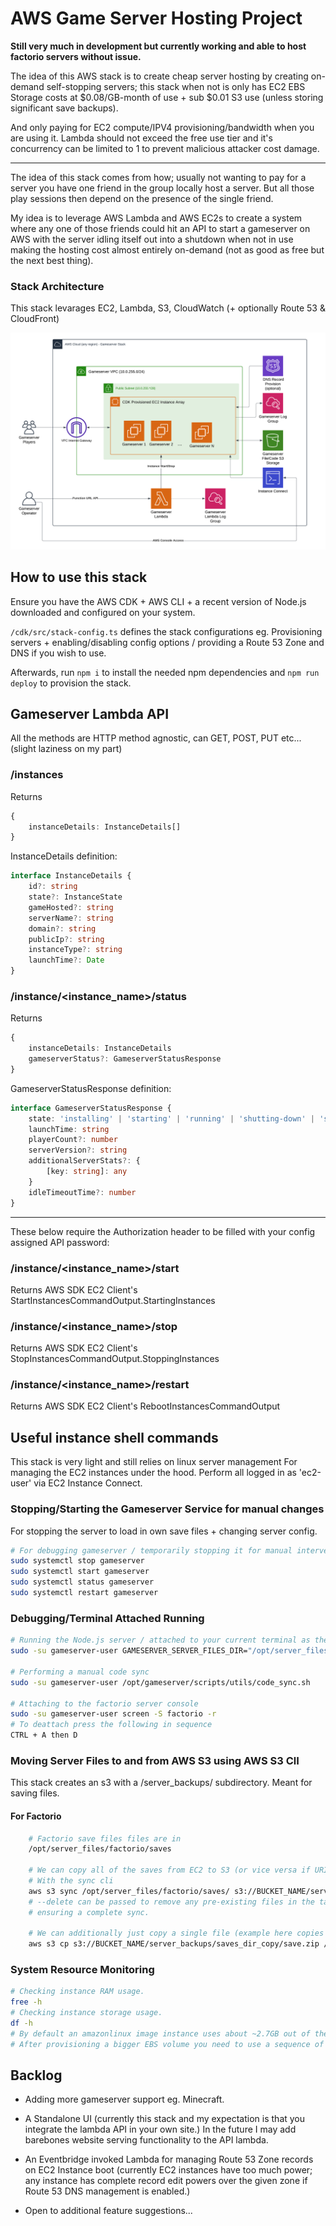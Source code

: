 # AWS Game Server Hosting Project
**Still very much in development but currently working and able to host factorio servers without issue.**

The idea of this AWS stack is to create cheap server hosting by creating on-demand self-stopping servers; this stack when not is only has EC2 EBS Storage costs at $0.08/GB-month of use + sub $0.01 S3 use (unless storing significant save backups).

And only paying for EC2 compute/IPV4 provisioning/bandwidth when you are using it. Lambda should not exceed the free use tier and it's concurrency can be limited to 1 to prevent malicious attacker cost damage.

---

The idea of this stack comes from how; usually not wanting to pay for a server you have one friend in the group locally host a server. But all those play sessions then depend on the presence of the single friend.

My idea is to leverage AWS Lambda and AWS EC2s to create a system where any one of those friends could hit an API to start a gameserver on AWS with the server idling itself out into a shutdown when not in use making the hosting cost almost entirely on-demand (not as good as free but the next best thing).

### Stack Architecture
This stack levarages EC2, Lambda, S3, CloudWatch (+ optionally Route 53 & CloudFront)

![Gameserver Stack Architecture Diagram](Gameserver%20Stack%20Arch.png "Gameserver Stack Architecture Diagram")


## How to use this stack
Ensure you have the AWS CDK + AWS CLI + a recent version of Node.js downloaded and configured on your system.

`/cdk/src/stack-config.ts` defines the stack configurations eg. Provisioning servers + enabling/disabling config options / providing a Route 53 Zone and DNS if you wish to use.

Afterwards, run `npm i` to install the needed npm dependencies and `npm run deploy` to provision the stack.


## Gameserver Lambda API
All the methods are HTTP method agnostic, can GET, POST, PUT etc... (slight laziness on my part)

### /instances
Returns
```ts
{
    instanceDetails: InstanceDetails[]
}
```

InstanceDetails definition:
``` ts
interface InstanceDetails {
    id?: string
    state?: InstanceState
    gameHosted?: string
    serverName?: string
    domain?: string
    publicIp?: string
    instanceType?: string
    launchTime?: Date
}
```

### /instance/<instance_name>/status
Returns
```ts
{
    instanceDetails: InstanceDetails
    gameserverStatus?: GameserverStatusResponse
}
```

GameserverStatusResponse definition:
``` ts
interface GameserverStatusResponse {
    state: 'installing' | 'starting' | 'running' | 'shutting-down' | 'stopped/crashed' | 'status-check-error' 
    launchTime: string
    playerCount?: number
    serverVersion?: string
    additionalServerStats?: {
        [key: string]: any
    }
    idleTimeoutTime?: number
}
```

---

These below require the Authorization header to be filled with your config assigned API password:
### /instance/<instance_name>/start
Returns AWS SDK EC2 Client's StartInstancesCommandOutput.StartingInstances

### /instance/<instance_name>/stop
Returns AWS SDK EC2 Client's StopInstancesCommandOutput.StoppingInstances

### /instance/<instance_name>/restart
Returns AWS SDK EC2 Client's RebootInstancesCommandOutput


## Useful instance shell commands
This stack is very light and still relies on linux server management
For managing the EC2 instances under the hood. Perform all logged in as 'ec2-user' via EC2 Instance Connect.

### Stopping/Starting the Gameserver Service for manual changes
For stopping the server to load in own save files + changing server config.
```bash
# For debugging gameserver / temporarily stopping it for manual intervention.
sudo systemctl stop gameserver
sudo systemctl start gameserver
sudo systemctl status gameserver
sudo systemctl restart gameserver
```
### Debugging/Terminal Attached Running
```bash
# Running the Node.js server / attached to your current terminal as the gameserver user.
sudo -su gameserver-user GAMESERVER_SERVER_FILES_DIR="/opt/server_files" GAMESERVER_VAR_DIR="/var/gameserver" node /opt/gameserver/dist/bundle.js

# Performing a manual code sync
sudo -su gameserver-user /opt/gameserver/scripts/utils/code_sync.sh

# Attaching to the factorio server console
sudo -su gameserver-user screen -S factorio -r
# To deattach press the following in sequence
CTRL + A then D
```

### Moving Server Files to and from AWS S3 using AWS S3 ClI
This stack creates an s3 with a /server_backups/ subdirectory. Meant for saving files.
#### For Factorio
```bash
    # Factorio save files files are in
    /opt/server_files/factorio/saves

    # We can copy all of the saves from EC2 to S3 (or vice versa if URIs are swapped)
    # With the sync cli
    aws s3 sync /opt/server_files/factorio/saves/ s3://BUCKET_NAME/server_backups/saves_dir_copy
    # --delete can be passed to remove any pre-existing files in the targeted directory 
    # ensuring a complete sync.

    # We can additionally just copy a single file (example here copies a file from s3)
    aws s3 cp s3://BUCKET_NAME/server_backups/saves_dir_copy/save.zip /opt/server_files/factorio/saves/

```

### System Resource Monitoring
```bash
# Checking instance RAM usage.
free -h
# Checking instance storage usage.
df -h
# By default an amazonlinux image instance uses about ~2.7GB out of the required 8GB
# After provisioning a bigger EBS volume you need to use a sequence of CLI commands to expand the partition and let the filesystem know of extra space.
```

## Backlog
- Adding more gameserver support eg. Minecraft.

- A Standalone UI (currently this stack and my expectation is that you integrate the lambda API in your own site.) In the future I may add barebones website serving functionality to the API lambda.

- An Eventbridge invoked Lambda for managing Route 53 Zone records on EC2 Instance boot (currently EC2 instances have too much power; any instance has complete record edit powers over the given zone if Route 53 DNS management is enabled.)

- Open to additional feature suggestions...
